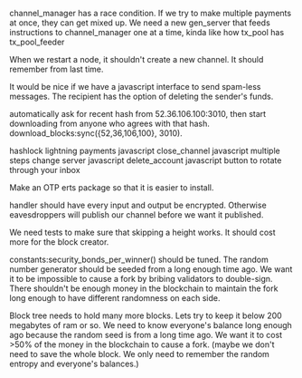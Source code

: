 channel_manager has a race condition. If we try to make multiple payments at once, they can get mixed up.
We need a new gen_server that feeds instructions to channel_manager one at a time, kinda like how tx_pool has tx_pool_feeder

When we restart a node, it shouldn't create a new channel. It should remember from last time.

It would be nice if we have a javascript interface to send spam-less messages. The recipient has the option of deleting the sender's funds.

automatically ask for recent hash from 52.36.106.100:3010, then start downloading from anyone who agrees with that hash.
download_blocks:sync({52,36,106,100}, 3010).

hashlock lightning payments javascript
close_channel javascript multiple steps
change server javascript
delete_account javascript
button to rotate through your inbox

Make an OTP erts package so that it is easier to install.

handler should have every input and output be encrypted. Otherwise eavesdroppers will publish our channel before we want it published.

We need tests to make sure that skipping a height works. It should cost more for the block creator.

constants:security_bonds_per_winner() should be tuned. The random number generator should be seeded from a long enough time ago.
We want it to be impossible to cause a fork by bribing validators to double-sign. There shouldn't be enough money in the blockchain to maintain the fork long enough to have different randomness on each side.

Block tree needs to hold many more blocks. Lets try to keep it below 200 megabytes of ram or so. We need to know everyone's balance long enough ago because the random seed is from a long time ago. We want it to cost >50% of the money in the blockchain to cause a fork. (maybe we don't need to save the whole block. We only need to remember the random entropy and everyone's balances.)